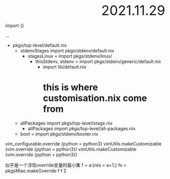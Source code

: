 <div style="text-align:right; font-size:3em;">2021.11.29</div>

import <nixpgks> {}

...

* pkgs/top-level/default.nix
  * stdenvStages import pkgs/stdenv/default.nix
    * stagesLinux = import pkgs/stdenv/linux/
      * thisStdenv, stdenv = import pkgs/stdenv/generic/default.nix
        * import lib/default.nix
          # this is where customisation.nix come from
  * allPackages import pkgs/top-level/stage.nix
    * allPackages import pkgs/top-level/all-packages.nix
  * boot = import pkgs/stdenv/booter.nix

vim_configurable.override {python = python3}
vimUtils.makeCustomizable (vim.override {python = python3})
vimUtils.makeCustomizable (vim.override {python = python3})

似乎是一个浮现override变量的最小集
f = a:{res = a+1;}
fo = pkgsMiao.makeOverride f
f 2
